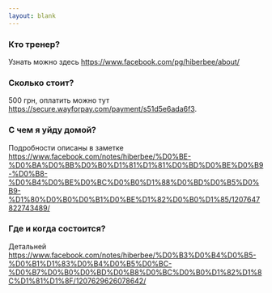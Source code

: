```yaml
---
layout: blank
---
```

### Кто тренер?
Узнать можно здесь https://www.facebook.com/pg/hiberbee/about/

### Сколько стоит?
500 грн, оплатить можно тут https://secure.wayforpay.com/payment/s51d5e6ada6f3.

### С чем я уйду домой?
Подробности описаны в заметке https://www.facebook.com/notes/hiberbee/%D0%BE-%D0%BA%D0%BB%D0%B0%D1%81%D1%81%D0%BD%D0%BE%D0%B9-%D0%B8-%D0%B4%D0%BE%D0%BC%D0%B0%D1%88%D0%BD%D0%B5%D0%B9-%D1%80%D0%B0%D0%B1%D0%BE%D1%82%D0%B0%D1%85/1207647822743489/

### Где и когда состоится?
Детальней https://www.facebook.com/notes/hiberbee/%D0%B3%D0%B4%D0%B5-%D0%B1%D1%83%D0%B4%D0%B5%D0%BC-%D0%B7%D0%B0%D0%BD%D0%B8%D0%BC%D0%B0%D1%82%D1%8C%D1%81%D1%8F/1207629626078642/

